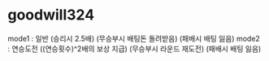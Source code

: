 # goodwill324
mode1 : 일반 (승리시 2.5배) (무승부시 배팅돈 돌려받음) (패배시 배팅 잃음)
mode2 : 연승도전 ((연승횟수)^2배의 보상 지급) (무승부시 라운드 재도전) (패배시 배팅 잃음)
